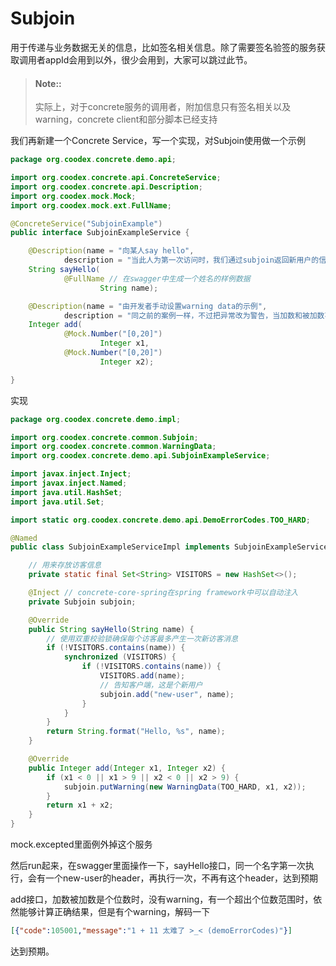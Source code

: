 # Subjoin

用于传递与业务数据无关的信息，比如签名相关信息。除了需要签名验签的服务获取调用者appId会用到以外，很少会用到，大家可以跳过此节。

> #### Note::
>
> 实际上，对于concrete服务的调用者，附加信息只有签名相关以及warning，concrete client和部分脚本已经支持

我们再新建一个Concrete Service，写一个实现，对Subjoin使用做一个示例

```java
package org.coodex.concrete.demo.api;

import org.coodex.concrete.api.ConcreteService;
import org.coodex.concrete.api.Description;
import org.coodex.mock.Mock;
import org.coodex.mock.ext.FullName;

@ConcreteService("SubjoinExample")
public interface SubjoinExampleService {

    @Description(name = "向某人say hello",
            description = "当此人为第一次访问时，我们通过subjoin返回新用户的信息")
    String sayHello(
            @FullName // 在swagger中生成一个姓名的样例数据
                    String name);

    @Description(name = "由开发者手动设置warning data的示例",
            description = "同之前的案例一样，不过把异常改为警告，当加数和被加数不是个位数时，向调用者发送一个太难了的警告")
    Integer add(
            @Mock.Number("[0,20]")
                    Integer x1,
            @Mock.Number("[0,20]")
                    Integer x2);

}
```

实现

```java
package org.coodex.concrete.demo.impl;

import org.coodex.concrete.common.Subjoin;
import org.coodex.concrete.common.WarningData;
import org.coodex.concrete.demo.api.SubjoinExampleService;

import javax.inject.Inject;
import javax.inject.Named;
import java.util.HashSet;
import java.util.Set;

import static org.coodex.concrete.demo.api.DemoErrorCodes.TOO_HARD;

@Named
public class SubjoinExampleServiceImpl implements SubjoinExampleService {

    // 用来存放访客信息
    private static final Set<String> VISITORS = new HashSet<>();

    @Inject // concrete-core-spring在spring framework中可以自动注入
    private Subjoin subjoin;

    @Override
    public String sayHello(String name) {
        // 使用双重校验锁确保每个访客最多产生一次新访客消息
        if (!VISITORS.contains(name)) {
            synchronized (VISITORS) {
                if (!VISITORS.contains(name)) {
                    VISITORS.add(name);
                    // 告知客户端，这是个新用户
                    subjoin.add("new-user", name);
                }
            }
        }
        return String.format("Hello, %s", name);
    }

    @Override
    public Integer add(Integer x1, Integer x2) {
        if (x1 < 0 || x1 > 9 || x2 < 0 || x2 > 9) {
            subjoin.putWarning(new WarningData(TOO_HARD, x1, x2));
        }
        return x1 + x2;
    }
}
```

mock.excepted里面例外掉这个服务

然后run起来，在swagger里面操作一下，sayHello接口，同一个名字第一次执行，会有一个new-user的header，再执行一次，不再有这个header，达到预期

add接口，加数被加数是个位数时，没有warning，有一个超出个位数范围时，依然能够计算正确结果，但是有个warning，解码一下

```json
[{"code":105001,"message":"1 + 11 太难了 >_< (demoErrorCodes)"}]
```

达到预期。
